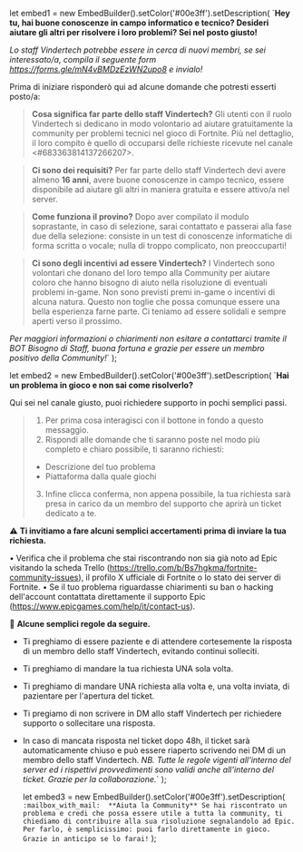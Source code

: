 let embed1 = new EmbedBuilder().setColor('#00e3ff').setDescription(
`**Hey tu, hai buone conoscenze in campo informatico e tecnico? Desideri aiutare gli altri per risolvere i loro problemi? Sei nel posto giusto!**

_Lo staff Vindertech potrebbe essere in cerca di nuovi membri, se sei interessato/a, compila il seguente form <https://forms.gle/mN4vBMDzEzWN2upo8> e invialo!_

Prima di iniziare risponderò qui ad alcune domande che potresti esserti posto/a:

> **Cosa significa far parte dello staff Vindertech?**
> Gli utenti con il ruolo Vindertech si dedicano in modo volontario ad aiutare gratuitamente la community per problemi tecnici nel gioco di Fortnite. Più nel dettaglio, il loro compito è quello di occuparsi delle richieste ricevute nel canale <#683363814137266207>.

> **Ci sono dei requisiti?**
> Per far parte dello staff Vindertech devi avere almeno **16 anni**, avere buone conoscenze in campo tecnico, essere disponibile ad aiutare gli altri in maniera gratuita e essere attivo/a nel server.

> **Come funziona il provino?**
> Dopo aver compilato il modulo soprastante, in caso di selezione, sarai contattato e passerai alla fase due della selezione: consiste in un test di conoscenze informatiche di forma scritta o vocale; nulla di troppo complicato, non preoccuparti!

> **Ci sono degli incentivi ad essere Vindertech?**
> I Vindertech sono volontari che donano del loro tempo alla Community per aiutare coloro che hanno bisogno di aiuto nella risoluzione di eventuali problemi in-game. Non sono previsti premi in-game o incentivi di alcuna natura. Questo non toglie che possa comunque essere una bella esperienza farne parte. Ci teniamo ad essere solidali e sempre aperti verso il prossimo.

_Per maggiori informazioni o chiarimenti non esitare a contattarci tramite il BOT Bisogno di Staff, buona fortuna e grazie per essere un membro positivo della Community!_`
);

let embed2 = new EmbedBuilder().setColor('#00e3ff').setDescription(
`**Hai un problema in gioco e non sai come risolverlo?**

Qui sei nel canale giusto, puoi richiedere supporto in pochi semplici passi.

> 1. Per prima cosa interagisci con il bottone in fondo a questo messaggio.
> 2. Rispondi alle domande che ti saranno poste nel modo più completo e chiaro possibile, ti saranno richiesti:
>
> -   Descrizione del tuo problema
> -   Piattaforma dalla quale giochi
>
> 3. Infine clicca conferma, non appena possibile, la tua richiesta sarà presa in carico da un membro del supporto che aprirà un ticket dedicato a te.

:warning: **Ti invitiamo a fare alcuni semplici accertamenti prima di inviare la tua richiesta.**

• Verifica che il problema che stai riscontrando non sia già noto ad Epic visitando la scheda Trello (<https://trello.com/b/Bs7hgkma/fortnite-community-issues>), il profilo X ufficiale di Fortnite o lo stato dei server di Fortnite.
• Se il tuo problema riguardasse chiarimenti su ban o hacking dell'account contattata direttamente il supporto Epic (<https://www.epicgames.com/help/it/contact-us>).

:scroll: **Alcune semplici regole da seguire.**

-   Ti preghiamo di essere paziente e di attendere cortesemente la risposta di un membro dello staff Vindertech, evitando continui solleciti.
-   Ti preghiamo di mandare la tua richiesta UNA sola volta.
-   Ti preghiamo di mandare UNA richiesta alla volta e, una volta inviata, di pazientare per l'apertura del ticket.
-   Ti pregiamo di non scrivere in DM allo staff Vindertech per richiedere supporto o sollecitare una risposta.
-   In caso di mancata risposta nel ticket dopo 48h, il ticket sarà automaticamente chiuso e può essere riaperto scrivendo nei DM di un membro dello staff Vindertech.
    _NB. Tutte le regole vigenti all'interno del server ed i rispettivi provvedimenti sono validi anche all'interno del ticket. Grazie per la collaborazione._`
    );

    let embed3 = new EmbedBuilder().setColor('#00e3ff').setDescription(
    `:mailbox_with_mail:  **Aiuta la Community**
    Se hai riscontrato un problema e credi che possa essere utile a tutta la community, ti chiediamo di contribuire alla sua risoluzione segnalandolo ad Epic. Per farlo, è semplicissimo: puoi farlo direttamente in gioco. Grazie in anticipo se lo farai!`
    );
